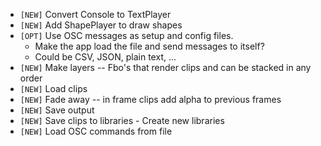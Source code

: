 - `[NEW]` Convert Console to TextPlayer
- `[NEW]`  Add ShapePlayer to draw shapes
- `[OPT]`  Use OSC messages as setup and config files.
  - Make the app load the file and send messages to itself?
  - Could be CSV, JSON, plain text, ...
- `[NEW]` Make layers -- Fbo's that render clips and can be stacked in any order
- `[NEW]` Load clips
- `[NEW]` Fade away -- in frame clips add alpha to previous frames
- `[NEW]` Save output
- `[NEW]` Save clips to libraries - Create new libraries
- `[NEW]` Load OSC commands from file
